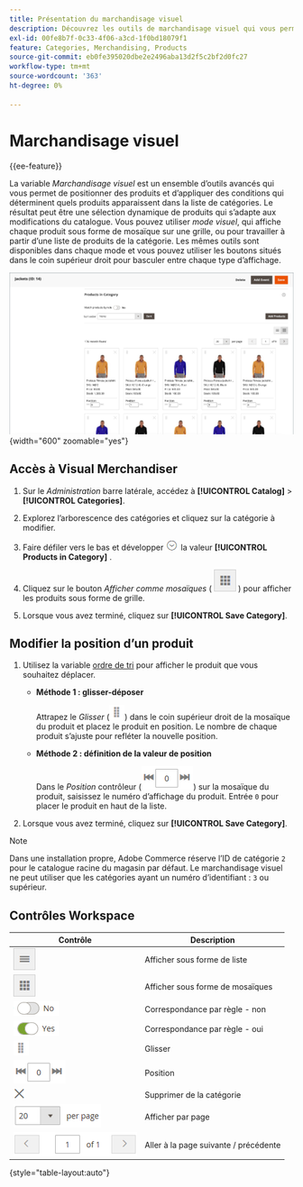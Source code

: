 ```yaml
---
title: Présentation du marchandisage visuel
description: Découvrez les outils de marchandisage visuel qui vous permettent de positionner des produits et de déterminer les produits qui apparaissent dans la liste de catégories.
exl-id: 00fe8b7f-0c33-4f06-a3cd-1f0bd18079f1
feature: Categories, Merchandising, Products
source-git-commit: eb0fe395020dbe2e2496aba13d2f5c2bf2d0fc27
workflow-type: tm+mt
source-wordcount: '363'
ht-degree: 0%

---
```


# Marchandisage visuel

{{ee-feature}}

La variable _Marchandisage visuel_ est un ensemble d’outils avancés qui vous permet de positionner des produits et d’appliquer des conditions qui déterminent quels produits apparaissent dans la liste de catégories. Le résultat peut être une sélection dynamique de produits qui s’adapte aux modifications du catalogue. Vous pouvez utiliser _mode visuel_, qui affiche chaque produit sous forme de mosaïque sur une grille, ou pour travailler à partir d’une liste de produits de la catégorie. Les mêmes outils sont disponibles dans chaque mode et vous pouvez utiliser les boutons situés dans le coin supérieur droit pour basculer entre chaque type d’affichage.

![Produits de catégorie dans la vue de mosaïque](./assets/category-products-visual-with-stock.png){width="600" zoomable="yes"}

## Accès à Visual Merchandiser

1. Sur le _Administration_ barre latérale, accédez à **[!UICONTROL Catalog]** > **[!UICONTROL Categories]**.

1. Explorez l’arborescence des catégories et cliquez sur la catégorie à modifier.

1. Faire défiler vers le bas et développer ![Sélecteur d’extension](../assets/icon-display-expand.png) la valeur **[!UICONTROL Products in Category]** .

1. Cliquez sur le bouton _Afficher comme mosaïques_ ( ![Afficher sous forme de mosaïques](../assets/icon-view-tiles.png) ) pour afficher les produits sous forme de grille.

1. Lorsque vous avez terminé, cliquez sur **[!UICONTROL Save Category]**.

## Modifier la position d’un produit

1. Utilisez la variable [ordre de tri](../catalog/navigation-product-listings.md) pour afficher le produit que vous souhaitez déplacer.

   - **Méthode 1 : glisser-déposer**

     Attrapez le _Glisser_ (![Icône Faire glisser](../assets/icon-move.png)) dans le coin supérieur droit de la mosaïque du produit et placez le produit en position. Le nombre de chaque produit s’ajuste pour refléter la nouvelle position.

   - **Méthode 2 : définition de la valeur de position**

     Dans le _Position_ contrôleur (![Champ de position](../assets/control-position.png)) sur la mosaïque du produit, saisissez le numéro d’affichage du produit. Entrée `0` pour placer le produit en haut de la liste.

1. Lorsque vous avez terminé, cliquez sur **[!UICONTROL Save Category]**.

>[!NOTE]
>
>Dans une installation propre, Adobe Commerce réserve l’ID de catégorie `2` pour le catalogue racine du magasin par défaut. Le marchandisage visuel ne peut utiliser que les catégories ayant un numéro d’identifiant : `3` ou supérieur.

## Contrôles Workspace

| Contrôle | Description |
|--- |--- |
| ![Icône Afficher la liste](../assets/icon-view-list.png) | Afficher sous forme de liste |
| ![Icône Afficher sous forme de mosaïque](../assets/icon-view-tiles.png) | Afficher sous forme de mosaïques |
| ![Basculement de la correspondance par règle - non](../assets/toggle-no.png) | Correspondance par règle - non |
| ![Basculement de la correspondance par règle - oui](../assets/toggle-yes.png) | Correspondance par règle - oui |
| ![Icône Déplacer](../assets/icon-move.png) | Glisser |
| ![Contrôleur de position](../assets/control-position.png) | Position |
| ![Icône Supprimer de la catégorie](../assets/icon-delete-x.png) | Supprimer de la catégorie |
| ![Éléments par contrôle de page](../assets/control-items-per-page.png) | Afficher par page |
| ![Modifier l’affichage des pages](../assets/control-page-display.png) | Aller à la page suivante / précédente |

{style="table-layout:auto"}
